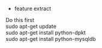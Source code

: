 * feature extract

Do this first <br/>
sudo apt-get update<br/>
sudo apt-get install python-dpkt<br/>
sudo apt-get install python-mysqldb<br/>


